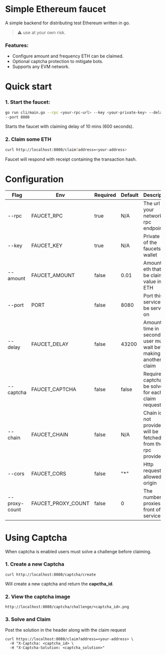 # Simple Ethereum faucet

A simple backend for distributing test Ethereum written in go.

> ⚠️ use at your own risk.

### Features:

- Configure amount and frequency ETH can be claimed.
- Optional captcha protection to mitigate bots.
- Supports any EVM network.

# Quick start

### 1. Start the faucet:

```bash
go run cli/main.go --rpc <your-rpc-url> --key <your-private-key> --delay 600
--port 8080
```

Starts the faucet with claiming delay of
10 mins (600 seconds).

### 2. Claim some ETH

```bash
curl http://localhost:8080/claim?address=<your-address>
```

Faucet will respond with receipt containing the transaction hash.

# Configuration

| Flag          | Env                | Required | Default | Description                                                            |
| ------------- | ------------------ | -------- | ------- | ---------------------------------------------------------------------- |
| --rpc         | FAUCET_RPC         | true     | N/A     | The url of your networks rpc endpoint                                  |
| --key         | FAUCET_KEY         | true     | N/A     | Private key of the faucets wallet                                      |
| --amount      | FAUCET_AMOUNT      | false    | 0.01    | Amount of eth that can be claimed, value in ETH                        |
| --port        | PORT               | false    | 8080    | Port this service will be served on                                    |
| --delay       | FAUCET_DELAY       | false    | 43200   | Amount of time in seconds a user must wait before making another claim |
| --captcha     | FAUCET_CAPTCHA     | false    | false   | Require a captcha to be solved for each claim request                  |
| --chain       | FAUCET_CHAIN       | false    | N/A     | Chain id. If not provided will be fetched from the rpc provider        |
| --cors        | FAUCET_CORS        | false    | "\*"    | Http request allowed origin                                            |
| --proxy-count | FAUCET_PROXY_COUNT | false    | 0       | The number of proxies in front of this service                         |

# Using Captcha

When captcha is enabled users must solve a challenge before claiming.

### 1. Create a new Captcha

```
curl http://localhost:8080/captcha/create
```

Will create a new captcha and return the **capctha_id**.

### 2. View the captcha image

`http://localhost:8080/captcha/challenge/<captcha_id>.png`

### 3. Solve and Claim

Post the solution in the header along with the claim request

```
curl https://localhost:8080/claim?address=<your-address> \
  -H "X-Captcha: <captcha_id> \
  -H "X-Captcha-Solution: <captcha_solution>"
```
